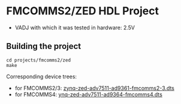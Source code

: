 <!-- no_build_example, no_no_os -->

# FMCOMMS2/ZED HDL Project

- VADJ with which it was tested in hardware: 2.5V

## Building the project

```
cd projects/fmcomms2/zed
make
```

Corresponding device trees:

- for FMCOMMS2/3: [zynq-zed-adv7511-ad9361-fmcomms2-3.dts](https://github.com/analogdevicesinc/linux/blob/main/arch/arm/boot/dts/xilinx/zynq-zed-adv7511-ad9361-fmcomms2-3.dts)
- for FMCOMMS4: [ynq-zed-adv7511-ad9364-fmcomms4.dts](https://github.com/analogdevicesinc/linux/blob/main/arch/arm/boot/dts/xilinx/zynq-zed-adv7511-ad9364-fmcomms4.dts)